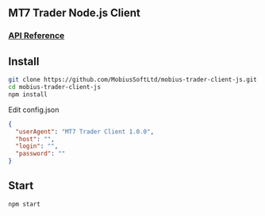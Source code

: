 MT7 Trader Node.js Client
-

### [API Reference](https://docs.google.com/document/d/1v_k5KBfiMauUYOQ8jASigCYqyd_HL-6ZX7ns-ZUmHfU/edit?usp=sharing)

## Install
```bash
git clone https://github.com/MobiusSoftLtd/mobius-trader-client-js.git
cd mobius-trader-client-js
npm install

```

Edit config.json
```json
{
  "userAgent": "MT7 Trader Client 1.0.0",
  "host": "",
  "login": "",
  "password": ""
}

```

## Start
```bash
npm start
```
